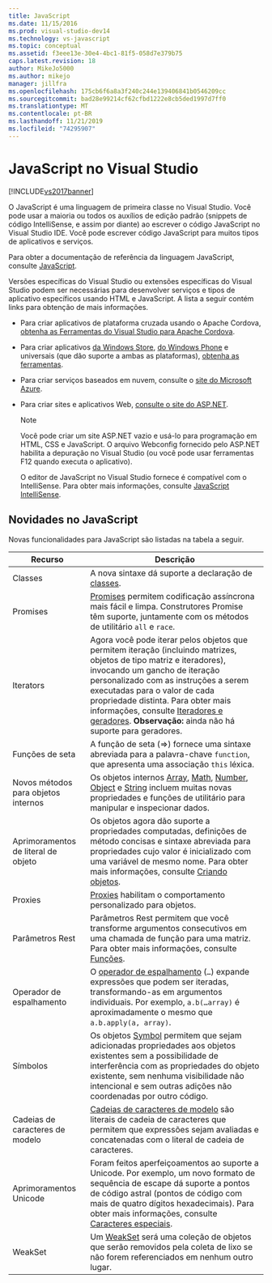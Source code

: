 ```yaml
---
title: JavaScript
ms.date: 11/15/2016
ms.prod: visual-studio-dev14
ms.technology: vs-javascript
ms.topic: conceptual
ms.assetid: f3eee13e-30e4-4bc1-81f5-058d7e379b75
caps.latest.revision: 18
author: MikeJo5000
ms.author: mikejo
manager: jillfra
ms.openlocfilehash: 175cb6f6a8a3f240c244e139406841b0546209cc
ms.sourcegitcommit: bad28e99214cf62cfbd1222e8cb5ded1997d7ff0
ms.translationtype: MT
ms.contentlocale: pt-BR
ms.lasthandoff: 11/21/2019
ms.locfileid: "74295907"
---
```

# <a name="javascript-in-visual-studio"></a>JavaScript no Visual Studio
[!INCLUDE[vs2017banner](../includes/vs2017banner.md)]

O JavaScript é uma linguagem de primeira classe no Visual Studio. Você pode usar a maioria ou todos os auxílios de edição padrão (snippets de código IntelliSense, e assim por diante) ao escrever o código JavaScript no Visual Studio IDE. Você pode escrever código JavaScript para muitos tipos de aplicativos e serviços.

 Para obter a documentação de referência da linguagem JavaScript, consulte [JavaScript](https://msdn.microsoft.com/library/d1et7k7c\(v=vs.94\).aspx).

 Versões específicas do Visual Studio ou extensões específicas do Visual Studio podem ser necessárias para desenvolver serviços e tipos de aplicativo específicos usando HTML e JavaScript. A lista a seguir contém links para obtenção de mais informações.

- Para criar aplicativos de plataforma cruzada usando o Apache Cordova, [obtenha as Ferramentas do Visual Studio para Apache Cordova](https://go.microsoft.com/fwlink/p/?LinkId=397606).

- Para criar aplicativos [da Windows Store](https://developer.microsoft.com/), [do Windows Phone](https://developer.microsoft.com/) e universais (que dão suporte a ambas as plataformas), [obtenha as ferramentas](https://developer.microsoft.com/windows/downloads).

- Para criar serviços baseados em nuvem, consulte o [site do Microsoft Azure](https://azure.microsoft.com/documentation/).

- Para criar sites e aplicativos Web, [consulte o site do ASP.NET](https://dotnet.microsoft.com/apps/aspnet/web-apps).

  > [!NOTE]
  > Você pode criar um site ASP.NET vazio e usá-lo para programação em HTML, CSS e JavaScript. O arquivo Webconfig fornecido pelo ASP.NET habilita a depuração no Visual Studio (ou você pode usar ferramentas F12 quando executa o aplicativo).

  O editor de JavaScript no Visual Studio fornece é compatível com o IntelliSense. Para obter mais informações, consulte [JavaScript IntelliSense](../ide/javascript-intellisense.md).

## <a name="whats-new-in-javascript"></a>Novidades no JavaScript
 Novas funcionalidades para JavaScript são listadas na tabela a seguir.

|Recurso|Descrição|
|-------------|-----------------|
|Classes|A nova sintaxe dá suporte a declaração de [classes](https://developer.mozilla.org/docs/Web/JavaScript/Reference/Statements/class).|
|Promises|[Promises](https://developer.mozilla.org/docs/Web/JavaScript/Reference/Global_Objects/Promise) permitem codificação assíncrona mais fácil e limpa. Construtores Promise têm suporte, juntamente com os métodos de utilitário `all` e `race`.|
|Iterators|Agora você pode iterar pelos objetos que permitem iteração (incluindo matrizes, objetos de tipo matriz e iteradores), invocando um gancho de iteração personalizado com as instruções a serem executadas para o valor de cada propriedade distinta. Para obter mais informações, consulte [Iteradores e geradores](https://developer.mozilla.org/docs/Web/JavaScript/Guide/Iterators_and_Generators). **Observação:** ainda não há suporte para geradores.|
|Funções de seta|A função de seta (=>) fornece uma sintaxe abreviada para a palavra-chave `function`, que apresenta uma associação `this` léxica.|
|Novos métodos para objetos internos|Os objetos internos [Array](https://developer.mozilla.org/docs/Web/JavaScript/Reference/Global_Objects/Array), [Math](https://developer.mozilla.org/docs/Web/JavaScript/Reference/Global_Objects/Math), [Number](https://developer.mozilla.org/docs/Web/JavaScript/Reference/Global_Objects/Number), [Object](https://developer.mozilla.org/docs/Web/JavaScript/Reference/Global_Objects/Object) e [String](https://developer.mozilla.org/docs/Web/JavaScript/Reference/Global_Objects/String) incluem muitas novas propriedades e funções de utilitário para manipular e inspecionar dados.|
|Aprimoramentos de literal de objeto|Os objetos agora dão suporte a propriedades computadas, definições de método concisas e sintaxe abreviada para propriedades cujo valor é inicializado com uma variável de mesmo nome. Para obter mais informações, consulte [Criando objetos](https://developer.mozilla.org/docs/Web/JavaScript/Reference/Global_Objects/Object).|
|Proxies|[Proxies](https://developer.mozilla.org/docs/Web/JavaScript/Reference/Global_Objects/Proxy) habilitam o comportamento personalizado para objetos.|
|Parâmetros Rest|Parâmetros Rest permitem que você transforme argumentos consecutivos em uma chamada de função para uma matriz. Para obter mais informações, consulte [Funções](https://developer.mozilla.org/docs/Web/JavaScript/Reference/Global_Objects/Function).|
|Operador de espalhamento|O [operador de espalhamento](https://developer.mozilla.org/docs/Web/JavaScript/Reference/Operators/Spread_operator) (`…`) expande expressões que podem ser iteradas, transformando-as em argumentos individuais. Por exemplo, `a.b(…array)` é aproximadamente o mesmo que `a.b.apply(a, array)`.|
|Símbolos|Os objetos [Symbol](https://developer.mozilla.org/docs/Web/JavaScript/Reference/Global_Objects/Symbol) permitem que sejam adicionadas propriedades aos objetos existentes sem a possibilidade de interferência com as propriedades do objeto existente, sem nenhuma visibilidade não intencional e sem outras adições não coordenadas por outro código.|
|Cadeias de caracteres de modelo|[Cadeias de caracteres de modelo](https://developer.mozilla.org/docs/Web/JavaScript/Reference/Template_literals) são literais de cadeia de caracteres que permitem que expressões sejam avaliadas e concatenadas com o literal de cadeia de caracteres.|
|Aprimoramentos Unicode|Foram feitos aperfeiçoamentos ao suporte a Unicode. Por exemplo, um novo formato de sequência de escape dá suporte a pontos de código astral (pontos de código com mais de quatro dígitos hexadecimais). Para obter mais informações, consulte [Caracteres especiais](https://developer.mozilla.org/docs/Web/JavaScript/Guide/Regular_Expressions#Types_of_special_characters).|
|WeakSet|Um [WeakSet](https://developer.mozilla.org/docs/Web/JavaScript/Reference/Global_Objects/WeakSet) será uma coleção de objetos que serão removidos pela coleta de lixo se não forem referenciados em nenhum outro lugar.|
